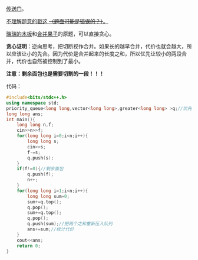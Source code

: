 [传送门](https://www.luogu.com.cn/problem/AT_abc252_f)。

[不理解题意的戳这 ~~（题面可能是错误的？）~~。](https://www.luogu.com.cn/discuss/550624)

[瑞瑞的木板](https://www.luogu.com.cn/problem/P1334)和[合并果子](https://www.luogu.com.cn/problem/P1090)的原题，可以直接贪心。

**贪心证明**：逆向思考，把切断视作合并。如果长的越早合并，代价也就会越大，所以应该让小的先合。因为代价是合并起来的长度之和，所以优先让较小的两段合并，代价也自然被控制到了最小。

**注意：剩余面包也是需要切割的一段！！！**

代码：

```cpp
#include<bits/stdc++.h>
using namespace std;
priority_queue<long long,vector<long long>,greater<long long> >q;//优先队列，原本是从大到小来的，加了一大堆东西让他从小到大来排。
long long ans;
int main(){
    long long n,f;
    cin>>n>>f;
    for(long long i=0;i<n;i++){
        long long s;
        cin>>s;
        f-=s;
        q.push(s);
    }
    if(f!=0){//剩余面包
        q.push(f);
        n++;
    }
    for(long long i=1;i<n;i++){
        long long sum=0;
        sum+=q.top();
        q.pop();
        sum+=q.top();
        q.pop();
        q.push(sum);//把两个之和重新压入队列
        ans+=sum;//统计代价
    }
    cout<<ans;
    return 0;
}
```
